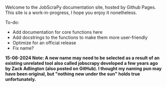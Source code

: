 Welcome to the JobScraPy documentation site, hosted by Github Pages. This site is a work-in-progress, I hope you enjoy it nonetheless.

To-do:
* Add documentation for core functions here
* Add docstrings to the functions to make them more user-friendly
* Optimize for an official release
* Fix name?

**15-06-2024 Note: A new name may need to be selected as a result of an existing unrelated tool also called jobscrapy developed a few years ago by Zack Adlington (also posted on GitHub).  I thought my naming pun may have been original, but "nothing new under the sun" holds true unfortunately.**
